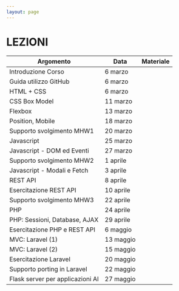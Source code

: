 ```yaml
---
layout: page
---
```


# LEZIONI


| Argomento                        | Data           | Materiale      |
|----------------------------------|----------------|----------------|
| Introduzione Corso               | 6 marzo        |                |
| Guida utilizzo GitHub            | 6 marzo        |                |
| HTML + CSS                       | 6 marzo        |                |
| CSS Box Model                    | 11 marzo        |                |
| Flexbox                          | 13 marzo       |                |
| Position, Mobile                 | 18 marzo       |                |
| Supporto svolgimento MHW1        | 20 marzo       |                |
| Javascript                       | 25 marzo       |                |
| Javascript - DOM ed Eventi       | 27 marzo       |                |
| Supporto svolgimento MHW2        | 1 aprile       |                |
| Javascript - Modali e Fetch      | 3 aprile       |                |
| REST API                         | 8 aprile       |                |
| Esercitazione REST API           | 10 aprile      |                |
| Supporto svolgimento MHW3        | 22 aprile      |                |
| PHP                              | 24 aprile       |                |
| PHP: Sessioni, Database, AJAX    | 29 aprile       |                |
| Esercitazione PHP e REST API     | 6  maggio      |                |
| MVC: Laravel (1)                 | 13 maggio      |                |
| MVC: Laravel (2)                 | 15 maggio      |                |
| Esercitazione Laravel            | 20 maggio      |                |
| Supporto porting in Laravel      | 22 maggio      |                |
| Flask server per applicazioni AI | 27 maggio      |                |

